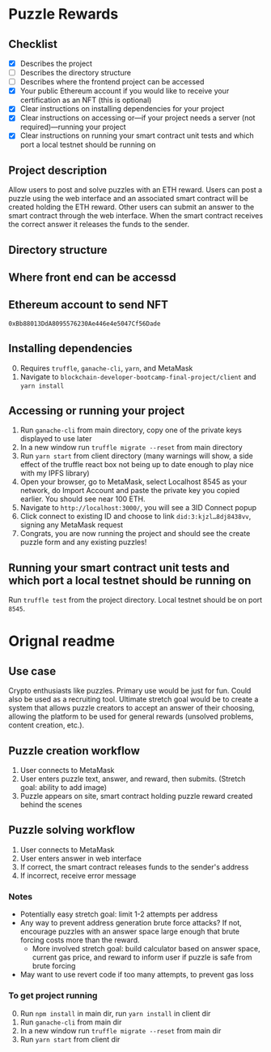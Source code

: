 # Puzzle Rewards

## Checklist
- [x] Describes the project
- [ ] Describes the directory structure
- [ ] Describes where the frontend project can be accessed
- [x] Your public Ethereum account if you would like to receive your certification as an NFT (this is optional)
- [x] Clear instructions on installing dependencies for your project
- [x] Clear instructions on accessing or—if your project needs a server (not required)—running your project
- [x] Clear instructions on running your smart contract unit tests and which port a local testnet should be running on
## Project description
Allow users to post and solve puzzles with an ETH reward. Users can post a puzzle using the web interface and an associated smart contract will be created holding the ETH reward. Other users can submit an answer to the smart contract through the web interface. When the smart contract receives the correct answer it releases the funds to the sender.

## Directory structure

## Where front end can be accessd

## Ethereum account to send NFT
`0xBb88013DdA8095576230Ae446e4e5047Cf56Dade`
## Installing dependencies
0. Requires `truffle`, `ganache-cli`, `yarn`, and MetaMask
1. Navigate to `blockchain-developer-bootcamp-final-project/client` and `yarn install`


## Accessing or running your project
1. Run `ganache-cli` from main directory, copy one of the private keys displayed to use later
2. In a new window run `truffle migrate --reset` from main directory
3. Run `yarn start` from client directory (many warnings will show, a side effect of the truffle react box not being up to date enough to play nice with my IPFS library)
4. Open your browser, go to MetaMask, select Localhost 8545 as your network, do Import Account and paste the private key you copied earlier. You should see near 100 ETH.
4. Navigate to `http://localhost:3000/`, you will see a 3ID Connect popup
5. Click connect to existing ID and choose to link `did:3:kjzl…8dj8438vv`, signing any MetaMask request
6. Congrats, you are now running the project and should see the create puzzle form and any existing puzzles!

## Running your smart contract unit tests and which port a local testnet should be running on
Run `truffle test` from the project directory. Local testnet should be on port `8545`.



# Orignal readme
## Use case
Crypto enthusiasts like puzzles. Primary use would be just for fun. Could also be used as a recruiting tool. Ultimate stretch goal would be to create a system that allows puzzle creators to accept an answer of their choosing, allowing the platform to be used for general rewards (unsolved problems, content creation, etc.).
## Puzzle creation workflow
1. User connects to MetaMask
2. User enters puzzle text, answer, and reward, then submits. (Stretch goal: ability to add image)
4. Puzzle appears on site, smart contract holding puzzle reward created behind the scenes

## Puzzle solving workflow
1. User connects to MetaMask
2. User enters answer in web interface
3. If correct, the smart contract releases funds to the sender's address
4. If incorrect, receive error message

### Notes
* Potentially easy stretch goal: limit 1-2 attempts per address
* Any way to prevent address generation brute force attacks? If not, encourage puzzles with an answer space large enough that brute forcing costs more than the reward.
  * More involved stretch goal: build calculator based on answer space, current gas price, and reward to inform user if puzzle is safe from brute forcing
* May want to use revert code if too many attempts, to prevent gas loss


### To get project running
0. Run `npm install` in main dir, run `yarn install` in client dir
1. Run `ganache-cli` from main dir
2. In a new window run `truffle migrate --reset` from main dir
3. Run `yarn start` from client dir